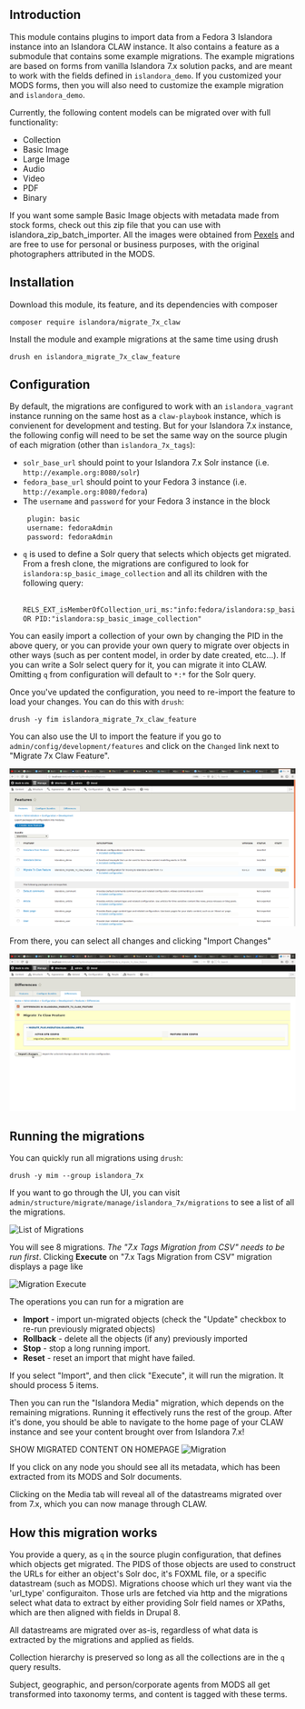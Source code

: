 ## Introduction
This module contains plugins to import data from a Fedora 3 Islandora instance
into an Islandora CLAW instance. It also contains a feature as a submodule
that contains some example migrations.  The example migrations are based on forms from vanilla Islandora 7.x solution
packs, and are meant to work with the fields defined in `islandora_demo`.  If you customized your MODS forms, then you
will also need to customize the example migration and `islandora_demo`.

Currently, the following content models can be migrated over with full functionality:

- Collection
- Basic Image
- Large Image
- Audio
- Video
- PDF
- Binary

If you want some sample Basic Image objects with metadata made from stock forms, check out this zip file that you can
use with islandora_zip_batch_importer. All the images were obtained from [Pexels](https://www.pexels.com/) and are
free to use for personal or business purposes, with the original photographers attributed in the MODS. 

## Installation

Download this module, its feature, and its dependencies with composer

```
composer require islandora/migrate_7x_claw
```

Install the module and example migrations at the same time using drush

```
drush en islandora_migrate_7x_claw_feature
```
 
## Configuration

By default, the migrations are configured to work with an `islandora_vagrant` instance running on the same host as a
`claw-playbook` instance, which is convienent for development and testing. But for your Islandora 7.x instance, the
following config will need to be set the same way on the source plugin of each migration (other than
`islandora_7x_tags`):  

- `solr_base_url` should point to your Islandora 7.x Solr instance (i.e. `http://example.org:8080/solr`)
- `fedora_base_url` should point to your Fedora 3 instance (i.e. `http://example.org:8080/fedora`)
- The `username` and `password` for your Fedora 3 instance in the block 
   ```
    plugin: basic
    username: fedoraAdmin
    password: fedoraAdmin
   ```
- `q` is used to define a Solr query that selects which objects get migrated.  From a fresh clone, the 
migrations are configured to look for `islandora:sp_basic_image_collection` and all its children with the following query:
  ```
    RELS_EXT_isMemberOfCollection_uri_ms:"info:fedora/islandora:sp_basic_image_collection" OR PID:"islandora:sp_basic_image_collection" 
  ```
You can easily import a collection of your own by changing the PID in the above query, or you can provide your own
query to migrate over objects in other ways (such as per content model, in order by date created, etc...).  If you can write a Solr select query for it, you can migrate it into CLAW.  Omitting `q` from configuration will default to `*:*`
for the Solr query.  

Once you've updated the configuration, you need to re-import the feature to load your changes.  You can do this with `drush`:
```
drush -y fim islandora_migrate_7x_claw_feature
```

You can also use the UI to import the feature if you go to `admin/config/development/features` and click on the `Changed` link next to "Migrate 7x Claw Feature".

![Changed Link](docs/images/feature_click_changed.png)

From there, you can select all changes and clicking "Import Changes"

![Import Changes](docs/images/feature_import_changes.png)

## Running the migrations

You can quickly run all migrations using `drush`:
```
drush -y mim --group islandora_7x
```

If you want to go through the UI, you can visit `admin/structure/migrate/manage/islandora_7x/migrations` to see a list of all the migrations.

![List of Migrations](docs/images/migrations.jpg)

You will see 8 migrations. _The "7.x Tags Migration from CSV" needs to be run first_. Clicking **Execute** on
"7.x Tags Migration from CSV" migration displays a page like

![Migration Execute](docs/images/migrate2.jpg)

The operations you can run for a migration are 
* **Import** - import un-migrated objects (check the "Update" checkbox to re-run previously migrated objects)
* **Rollback** - delete all the objects (if any) previously imported
* **Stop** - stop a long running import.
* **Reset** - reset an import that might have failed.

If you select "Import", and then click "Execute", it will run the migration. It should process 5 items.
  
Then you can run the "Islandora Media" migration, which
depends on the remaining migrations.  Running it effectively runs the rest of the group.  After it's done,
you should be able to navigate to the home page of your CLAW instance and see your content brought over from
Islandora 7.x!

SHOW MIGRATED CONTENT ON HOMEPAGE
![Migration](docs/images/migrate1.jpg)

If you click on any node you should see all its metadata, which has been extracted from its MODS and Solr documents.

Clicking on the Media tab will reveal all of the datastreams migrated over from 7.x, which you can now manage through CLAW.

## How this migration works
You provide a query, as `q` in the source plugin configuration, that defines which objects get migrated.  The PIDS of those
objects are used to construct the URLs for either an object's Solr doc, it's FOXML file, or a specific datastream (such as
MODS).  Migrations choose which url they want via the 'url_type' configuraiton.  Those urls are fetched via http and the
migrations select what data to extract by either providing Solr field names or XPaths, which are then aligned with fields
in Drupal 8.

All datastreams are migrated over as-is, regardless of what data is extracted by the migrations and applied as fields.

Collection hierarchy is preserved so long as all the collections are in the `q` query results.

Subject, geographic, and person/corporate agents from MODS all get transformed into taxonomy terms, and content
is tagged with these terms.
